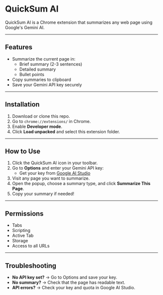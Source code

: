 # QuickSum AI

QuickSum AI is a Chrome extension that summarizes any web page using Google's Gemini AI.

---

## Features

- Summarize the current page in:
  - Brief summary (2-3 sentences)
  - Detailed summary
  - Bullet points
- Copy summaries to clipboard
- Save your Gemini API key securely

---

## Installation

1. Download or clone this repo.
2. Go to `chrome://extensions/` in Chrome.
3. Enable **Developer mode**.
4. Click **Load unpacked** and select this extension folder.

---

## How to Use

1. Click the QuickSum AI icon in your toolbar.
2. Go to **Options** and enter your Gemini API key:
   - Get your key from [Google AI Studio](https://makersuite.google.com/app/apikey)
3. Visit any page you want to summarize.
4. Open the popup, choose a summary type, and click **Summarize This Page**.
5. Copy your summary if needed!

---

## Permissions

- Tabs
- Scripting
- Active Tab
- Storage
- Access to all URLs

---

## Troubleshooting

- **No API key set?** → Go to Options and save your key.
- **No summary?** → Check that the page has readable text.
- **API errors?** → Check your key and quota in Google AI Studio.
